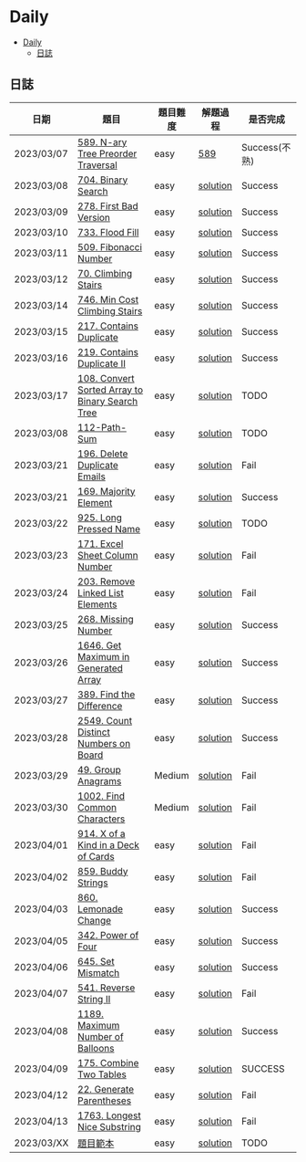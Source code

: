 # Daily

- [Daily](#daily)
  - [日誌](#日誌)

## 日誌

| 日期       | 題目                                                                                                                         | 題目難度 | 解題過程                                                       | 是否完成      |
| ---------- | ---------------------------------------------------------------------------------------------------------------------------- | -------- | -------------------------------------------------------------- | ------------- |
| 2023/03/07 | [589. N-ary Tree Preorder Traversal](https://leetcode.com/problems/n-ary-tree-preorder-traversal/)                           | easy     | [589](/solution/easy/589-NaryTreePreorderTraversal.md)         | Success(不熟) |
| 2023/03/08 | [704. Binary Search](https://leetcode.com/problems/binary-search/)                                                           | easy     | [solution](/solution/easy/704-BinarySearch.md)                 | Success       |
| 2023/03/09 | [278. First Bad Version](https://leetcode.com/problems/first-bad-version/)                                                   | easy     | [solution](/solution/easy/278-FirstBadVersion.md)              | Success       |
| 2023/03/10 | [733. Flood Fill](https://leetcode.com/problems/flood-fill/)                                                                 | easy     | [solution](/solution/easy/733-FloodFill.md)                    | Success       |
| 2023/03/11 | [509. Fibonacci Number](https://leetcode.com/problems/fibonacci-number/)                                                     | easy     | [solution](/solution/easy/509-FibonacciNumber.md)              | Success       |
| 2023/03/12 | [70. Climbing Stairs](https://leetcode.com/problems/climbing-stairs)                                                         | easy     | [solution](/solution/easy/70_ClimbingStairs.md)                | Success       |
| 2023/03/14 | [746. Min Cost Climbing Stairs](https://leetcode.com/problems/min-cost-climbing-stairs/)                                     | easy     | [solution](/solution/easy/746-MinCostClimbingStairs.md)        | Success       |
| 2023/03/15 | [217. Contains Duplicate](https://leetcode.com/problems/contains-duplicate/)                                                 | easy     | [solution](/solution/easy/217-ContainsDuplicate.md)            | Success       |
| 2023/03/16 | [219. Contains Duplicate II](https://leetcode.com/problems/contains-duplicate-ii/)                                           | easy     | [solution](/solution/easy/219-ContainsDuplicate-II.md)         | Success       |
| 2023/03/17 | [108. Convert Sorted Array to Binary Search Tree](https://leetcode.com/problems/convert-sorted-array-to-binary-search-tree/) | easy     | [solution](/solution/easy)                                     | TODO          |
| 2023/03/08 | [112-Path-Sum](https://leetcode.com/problems/112-Path-Sum)                                                                   | easy     | [solution](/solution/easy/112-Path-Sum.md)                     | TODO          |
| 2023/03/21 | [196. Delete Duplicate Emails](https://leetcode.com/problems/)                                                               | easy     | [solution](/solution/easy/196-Delete-Duplicate-Emails.md)      | Fail          |
| 2023/03/21 | [169. Majority Element](https://leetcode.com/problems/majority-element/description/)                                         | easy     | [solution](/solution/easy/169-Majority-Element.md)             | Success       |
| 2023/03/22 | [925. Long Pressed Name](https://leetcode.com/problems/long-pressed-name/)                                                   | easy     | [solution](/solution/easy/925-LongPressedName.md)              | TODO          |
| 2023/03/23 | [171. Excel Sheet Column Number](https://leetcode.com/problems/excel-sheet-column-number/description/)                       | easy     | [solution](/solution/easy/171-ExcelSheetColumnNumber.md)       | Fail          |
| 2023/03/24 | [203. Remove Linked List Elements](https://leetcode.com/problems/remove-linked-list-elements/description/)                   | easy     | [solution](/solution/easy)                                     | Fail          |
| 2023/03/25 | [268. Missing Number](https://leetcode.com/problems/missing-number/description/)                                             | easy     | [solution](/solution/easy/268-MissingNumber.md)                | Success       |
| 2023/03/26 | [1646. Get Maximum in Generated Array](https://leetcode.com/problems/get-maximum-in-generated-array/description/)            | easy     | [solution](/solution/easy)                                     | Success       |
| 2023/03/27 | [389. Find the Difference](https://leetcode.com/problems/find-the-difference/description/)                                   | easy     | [solution](/solution/easy/389-FindtheDifference.md)            | Success       |
| 2023/03/28 | [2549. Count Distinct Numbers on Board](https://leetcode.com/problems/count-distinct-numbers-on-board/)                      | easy     | [solution](/solution/easy/2549-CountDistinctNumbersOnBoard.md) | Success       |
| 2023/03/29 | [49. Group Anagrams](https://leetcode.com/problems/group-anagrams/)                                                          | Medium   | [solution](/solution/medium/49-GroupAnagrams.md)               | Fail          |
| 2023/03/30 | [1002. Find Common Characters](https://leetcode.com/problems/find-common-characters/description/)                            | Medium   | [solution](/solution/easy/1002-Find-Common--Characters.md)     | Fail          |
| 2023/04/01 | [914. X of a Kind in a Deck of Cards](https://leetcode.com/problemsx-of-a-kind-in-a-deck-of-cards/)                          | easy     | [solution](/solution/easy/914-X-of-a-Kindin-a-Deck-OfCards.md) | Fail          |
| 2023/04/02 | [859. Buddy Strings](https://leetcode.com/problems/buddy-strings/description/)                                               | easy     | [solution](/solution/easy/859-BuddyStrings.md)                 | Fail          |
| 2023/04/03 | [860. Lemonade Change](https://leetcode.com/problems/lemonade-change/description/)                                           | easy     | [solution](/solution/easy/860-LemonadeChange.md)               | Success       |
| 2023/04/05 | [342. Power of Four](https://leetcode.com/problems/power-of-four/description/)                                               | easy     | [solution](/solution/easy/342-Power-of-Four.md)                | Success       |
| 2023/04/06 | [645. Set Mismatch](https://leetcode.com/problems/set-mismatch/)                                                             | easy     | [solution](/solution/easy/645-SetMismatch.md)                  | Success       |
| 2023/04/07 | [541. Reverse String II](https://leetcode.com/problems/reverse-string-ii/)                                                   | easy     | [solution](/solution/easy/541-ReverseStringII.md)              | Fail          |
| 2023/04/08 | [1189. Maximum Number of Balloons](https://leetcode.com/problems/maximum-number-of-balloons/)                                | easy     | [solution](/solution/easy/1189-MaximuNumberofBalloons.md)      | Success       |
| 2023/04/09 | [175. Combine Two Tables](https://leetcode.com/problems/combine-two-tables/)                                                 | easy     | [solution](/solution/easy/175-CombineTwoTables.mdd)            | SUCCESS       |
| 2023/04/12 | [22. Generate Parentheses](https://leetcode.com/problems/generate-parentheses/)                                              | easy     | [solution](/solution/easy/22-GenerateParentheses.md)           | Fail          |
| 2023/04/13 | [1763. Longest Nice Substring](https://leetcode.com/problems/longest-nice-substring/)                                              | easy     | [solution](/solution/easy/1763-LongestNiceSubstring.md)           | Fail          |
| 2023/03/XX | [題目範本](https://leetcode.com/problems/)                                                                                   | easy     | [solution](/solution/easy)                                     | TODO          |

